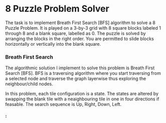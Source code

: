 # 8 Puzzle Problem Solver

The task is to implement Breath First Search [BFS] algorithm to solve a 8 Puzzle Problem. It is played on a 3-by-3 grid with 8 square blocks labeled 1 through 8 and a blank square, labelled as 0. The puzzle is solved by arranging the blocks in the right order. You are permitted to slide blocks horizontally or vertically into the blank square.


### Breath First Search

The algorithmic solution I implement to solve this problem is Breath First Search [BFS]. BFS is a traversing algorithm where you start traversing from a selected node and traverse the graph layerwise thus exploring the neighbour/child nodes. 

In this problem, each tile configuration is a state. The states are altered by swapping the blank tile with a neaighbouring tile in one in four directions if feasable. The search sequence is Up, Right, Down, Left.


#### : 
<!-- <p align="center">
  <img src = "Images/lanes.PNG" width = "600">
</p> -->
